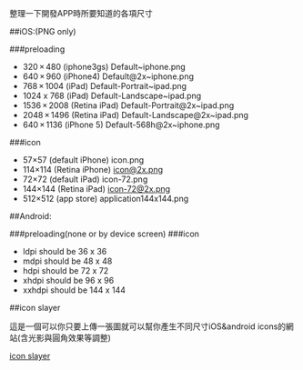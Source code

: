 整理一下開發APP時所要知道的各項尺寸

##iOS:(PNG only)

###preloading

- 320 × 480 (iphone3gs) Default~iphone.png
- 640 × 960 (iPhone4) Default@2x~iphone.png
- 768 × 1004 (iPad) Default-Portrait~ipad.png
- 1024 x 768 (iPad) Default-Landscape~ipad.png
- 1536 × 2008 (Retina iPad)  Default-Portrait@2x~ipad.png
- 2048 × 1496 (Retina iPad)  Default-Landscape@2x~ipad.png
- 640 × 1136 (iPhone 5)  Default-568h@2x~iphone.png

###icon

- 57×57 (default iPhone) icon.png
- 114×114 (Retina iPhone) icon@2x.png
- 72×72 (default iPad) icon-72.png
- 144×144 (Retina iPad) icon-72@2x.png
- 512×512 (app store) application144x144.png

##Android:

###preloading(none or by device screen)
###icon
- ldpi should be 36 x 36
- mdpi should be 48 x 48
- hdpi should be 72 x 72
- xhdpi should be 96 x 96
- xxhdpi should be 144 x 144

##icon slayer

這是一個可以你只要上傳一張圖就可以幫你產生不同尺寸iOS&android icons的網站(含光影與圓角效果等調整)

[icon slayer](http://www.gieson.com/Library/projects/utilities/icon_slayer/#.UkuTiWQskVl)